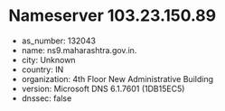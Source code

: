 # Nameserver 103.23.150.89

* as_number: 132043
* name: ns9.maharashtra.gov.in.
* city: Unknown
* country: IN
* organization: 4th Floor New Administrative Building
* version: Microsoft DNS 6.1.7601 (1DB15EC5)
* dnssec: false
